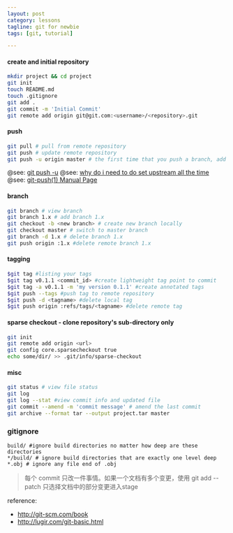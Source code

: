 ```yaml
---
layout: post
category: lessons
tagline: git for newbie
tags: [git, tutorial]

---
```

#### create and initial repository
```bash
mkdir project && cd project
git init
touch README.md
touch .gitignore
git add .
git commit -m 'Initial Commit'
git remote add origin git@git.com:<username>/<repository>.git
```

<!--excerpt:end-->
#### push 
```bash
git pull # pull from remote repository
git push # update remote repository
git push -u origin master # the first time that you push a branch, add -u
```
@see: [git push -u](http://stackoverflow.com/questions/17096311/why-do-i-need-to-explicitly-push-a-new-branch/17096880#17096880)
@see: [why do i need to do set upstream all the time](http://stackoverflow.com/questions/6089294/why-do-i-need-to-do-set-upstream-all-the-time)
@see: [git-push(1) Manual Page](https://www.kernel.org/pub/software/scm/git/docs/git-push.html)

#### branch
```bash
git branch # view branch
git branch 1.x # add branch 1.x
git checkout -b <new branch> # create new branch locally
git checkout master # switch to master branch
git branch -d 1.x # delete branch 1.x
git push origin :1.x #delete remote branch 1.x
```

#### tagging

```bash
$git tag #listing your tags
$git tag v0.1.1 <commit_id> #create lightweight tag point to commit
$git tag -a v0.1.1 -m 'my version 0.1.1' #create annotated tags
$git push --tags #push tag to remote repository
$git push -d <tagname> #delete local tag
$git push origin :refs/tags/<tagname> #delete remote tag
```
#### sparse checkout - clone repository's sub-directory only
```bash
git init
git remote add origin <url>
git config core.sparsecheckout true
echo some/dir/ >> .git/info/sparse-checkout
```

#### misc
```bash
git status # view file status
git log
git log --stat #view commit info and updated file
git commit --amend -m 'commit message' # amend the last commit
git archive --format tar --output project.tar master
```
### gitignore
```properties
build/ #ignore build directories no matter how deep are these directories
*/build/ # ignore build directories that are exactly one level deep
*.obj # ignore any file end of .obj
```
>每个 commit 只改一件事情。如果一个文档有多个变更，使用 git add --patch 只选择文档中的部分变更进入stage

reference:
+ http://git-scm.com/book
+ http://lugir.com/git-basic.html
